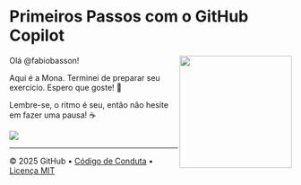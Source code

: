 # Primeiros Passos com o GitHub Copilot

<img src="https://octodex.github.com/images/Professortocat_v2.png" align="right" height="200px" />

Olá @fabiobasson!

Aqui é a Mona. Terminei de preparar seu exercício. Espero que goste! 💚

Lembre-se, o ritmo é seu, então não hesite em fazer uma pausa! ☕️

[![](https://img.shields.io/badge/Ir%20para%20o%20Exerc%C3%ADcio-%E2%86%92-1f883d?style=for-the-badge&logo=github&labelColor=197935)](https://github.com/fabiobasson/primeiros-passos-github-copilot/issues/1)

---

&copy; 2025 GitHub &bull; [Código de Conduta](https://www.contributor-covenant.org/version/2/1/code_of_conduct/code_of_conduct.md) &bull; [Licença MIT](https://gh.io/mit)

